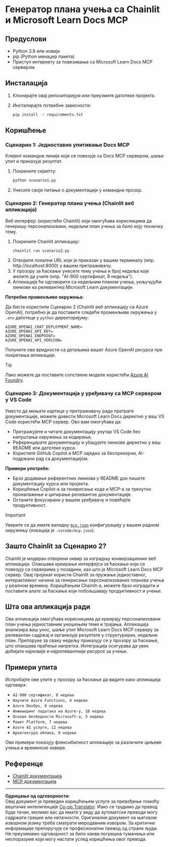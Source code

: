<!--
CO_OP_TRANSLATOR_METADATA:
{
  "original_hash": "6ef6015d29b95f1cab97fb88a045a991",
  "translation_date": "2025-09-05T11:37:48+00:00",
  "source_file": "09-CaseStudy/docs-mcp/solution/python/README.md",
  "language_code": "sr"
}
-->
# Генератор плана учења са Chainlit и Microsoft Learn Docs MCP

## Предуслови

- Python 3.8 или новији
- pip (Python менаџер пакета)
- Приступ интернету за повезивање са Microsoft Learn Docs MCP сервером

## Инсталација

1. Клонирајте овај репозиторијум или преузмите датотеке пројекта.
2. Инсталирајте потребне зависности:

   ```bash
   pip install -r requirements.txt
   ```

## Коришћење

### Сценарио 1: Једноставно упитивање Docs MCP
Клијент командне линије који се повезује са Docs MCP сервером, шаље упит и приказује резултат.

1. Покрените скрипту:
   ```bash
   python scenario1.py
   ```
2. Унесите своје питање о документацији у командни прозор.

### Сценарио 2: Генератор плана учења (Chainlit веб апликација)
Веб интерфејс (користећи Chainlit) који омогућава корисницима да генеришу персонализовани, недељни план учења за било коју техничку тему.

1. Покрените Chainlit апликацију:
   ```bash
   chainlit run scenario2.py
   ```
2. Отворите локални URL који је приказан у вашем терминалу (нпр. http://localhost:8000) у вашем претраживачу.
3. У прозору за ћаскање унесите тему учења и број недеља које желите да учите (нпр. "AI-900 сертификат, 8 недеља").
4. Апликација ће одговорити са недељним планом учења, укључујући линкове ка релевантној Microsoft Learn документацији.

**Потребне променљиве окружења:**

Да бисте користили Сценарио 2 (Chainlit веб апликацију са Azure OpenAI), потребно је да поставите следеће променљиве окружења у `.env` датотеци у `python` директоријуму:

```
AZURE_OPENAI_CHAT_DEPLOYMENT_NAME=
AZURE_OPENAI_API_KEY=
AZURE_OPENAI_ENDPOINT=
AZURE_OPENAI_API_VERSION=
```

Попуните ове вредности са детаљима вашег Azure OpenAI ресурса пре покретања апликације.

> [!TIP]
> Лако можете да поставите сопствене моделе користећи [Azure AI Foundry](https://ai.azure.com/).

### Сценарио 3: Документација у уређивачу са MCP сервером у VS Code

Уместо да мењате картице у претраживачу ради претраге документације, можете довести Microsoft Learn Docs директно у ваш VS Code користећи MCP сервер. Ово вам омогућава да:
- Претражујете и читате документацију унутар VS Code без напуштања окружења за кодирање.
- Референцирате документацију и убацујете линкове директно у ваш README или датотеке курса.
- Користите GitHub Copilot и MCP заједно за беспрекорни, AI-подржани рад са документацијом.

**Примери употребе:**
- Брзо додавање референтних линкова у README док пишете документацију курса или пројекта.
- Коришћење Copilot-а за генерисање кода и MCP-а за тренутно проналажење и цитирање релевантне документације.
- Останите фокусирани у вашем уређивачу и повећајте продуктивност.

> [!IMPORTANT]
> Уверите се да имате валидну [`mcp.json`](../../../../../../09-CaseStudy/docs-mcp/solution/scenario3/mcp.json) конфигурацију у вашем радном окружењу (локација је `.vscode/mcp.json`).

## Зашто Chainlit за Сценарио 2?

Chainlit је модеран отворени оквир за изградњу конверзационих веб апликација. Олакшава креирање интерфејса за ћаскање који се повезују са серверима у позадини, као што је Microsoft Learn Docs MCP сервер. Овај пројекат користи Chainlit за пружање једноставног, интерактивног начина за генерисање персонализованих планова учења у реалном времену. Коришћењем Chainlit-а, можете брзо изградити и поставити алате за ћаскање који побољшавају продуктивност и учење.

## Шта ова апликација ради

Ова апликација омогућава корисницима да креирају персонализовани план учења једноставним уношењем теме и трајања. Апликација анализира ваш унос, шаље упит Microsoft Learn Docs MCP серверу за релевантан садржај и организује резултате у структуриран, недељни план. Препоруке за сваку недељу приказују се у прозору за ћаскање, што олакшава праћење напретка. Интеграција осигурава да увек добијате најновије и најрелевантније ресурсе за учење.

## Примери упита

Испробајте ове упите у прозору за ћаскање да видите како апликација одговара:

- `AI-900 сертификат, 8 недеља`
- `Научите Azure Functions, 4 недеље`
- `Azure DevOps, 6 недеља`
- `Инжењеринг података на Azure-у, 10 недеља`
- `Основе безбедности Microsoft-а, 5 недеља`
- `Power Platform, 7 недеља`
- `Azure AI услуге, 12 недеља`
- `Архитектура облака, 9 недеља`

Ови примери показују флексибилност апликације за различите циљеве учења и временске оквире.

## Референце

- [Chainlit документација](https://docs.chainlit.io/)
- [MCP документација](https://github.com/MicrosoftDocs/mcp)

---

**Одрицање од одговорности**:  
Овај документ је преведен коришћењем услуге за превођење помоћу вештачке интелигенције [Co-op Translator](https://github.com/Azure/co-op-translator). Иако се трудимо да превод буде тачан, молимо вас да имате у виду да аутоматски преводи могу садржати грешке или нетачности. Оригинални документ на његовом изворном језику треба сматрати меродавним извором. За критичне информације препоручује се професионални превод од стране људи. Не преузимамо одговорност за било каква погрешна тумачења или неспоразуме који могу настати услед коришћења овог превода.